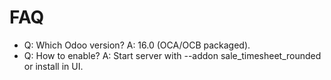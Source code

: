 # FAQ

- Q: Which Odoo version? A: 16.0 (OCA/OCB packaged).
- Q: How to enable? A: Start server with --addon sale_timesheet_rounded or install in UI.
